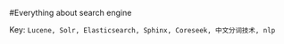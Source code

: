 #Everything about search engine

Key:
```Lucene, Solr, Elasticsearch, Sphinx, Coreseek, 中文分词技术, nlp```

